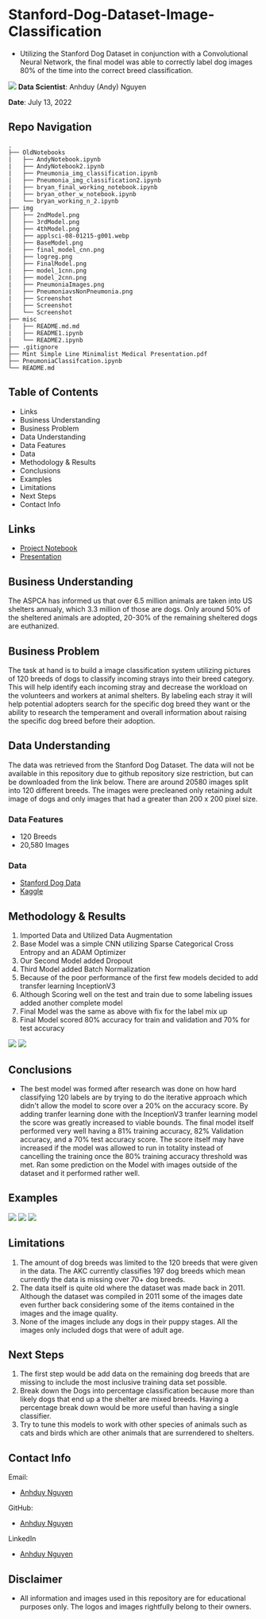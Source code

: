 # Stanford-Dog-Dataset-Image-Classification

- Utilizing the Stanford Dog Dataset in conjunction with a Convolutional Neural Network, the final model was able to correctly label dog images 80% of the time into the correct breed classification.

![](Images/dogs-1280x640.jpg)
**Data Scientist**: Anhduy (Andy) Nguyen

**Date**: July 13, 2022

## Repo Navigation

```
.
├── OldNotebooks
|   ├── AndyNotebook.ipynb
|   ├── AndyNotebook2.ipynb
|   ├── Pneumonia_img_classification.ipynb
|   ├── Pneumonia_img_classification2.ipynb
|   ├── bryan_final_working_notebook.ipynb
|   ├── bryan_other_w_notebook.ipynb
|   └── bryan_working_n_2.ipynb
├── img
│   ├── 2ndModel.png
│   ├── 3rdModel.png
│   ├── 4thModel.png
|   ├── applsci-08-01215-g001.webp
│   ├── BaseModel.png
|   ├── final_model_cnn.png
|   ├── logreg.png
│   ├── FinalModel.png
|   ├── model_1cnn.png
|   ├── model_2cnn.png
|   ├── PneumoniaImages.png
|   ├── PneumoniavsNonPneumonia.png
|   ├── Screenshot
|   ├── Screenshot
│   └── Screenshot
├── misc
|   ├── README.md.md
|   ├── README1.ipynb
|   └── README2.ipynb
├── .gitignore
├── Mint Simple Line Minimalist Medical Presentation.pdf
├── PneumoniaClassifcation.ipynb
└── README.md
```
## Table of Contents
- Links
- Business Understanding
- Business Problem
- Data Understanding
- Data Features
- Data
- Methodology & Results
- Conclusions
- Examples
- Limitations
- Next Steps
- Contact Info

## Links
- [Project Notebook](StanfordDogDataImageClassification.ipynb)
- [Presentation](DogClassificationPresentation.pdf)

## Business Understanding
The ASPCA has informed us that over 6.5 million animals are taken into US shelters annualy, which 3.3 million of those are dogs. Only around 50% of the sheltered animals are adopted, 20-30% of the remaining sheltered dogs are euthanized. 

## Business Problem
The task at hand is to build a image classification system utilizing pictures of 120 breeds of dogs to classify incoming strays into their breed category. This will help identify each incoming stray and decrease the workload on the volunteers and workers at animal shelters. By labeling each stray it will help potential adopters search for the specific dog breed they want or the ability to research the temperament and overall information about raising the specific dog breed before their adoption.

## Data Understanding
The data was retrieved from the Stanford Dog Dataset.  The data will not be available in this repository due to github repository size restriction, but can be downloaded from the link below. There are around 20580 images split into 120 different breeds. The images were precleaned only retaining adult image of dogs and only images that had a greater than 200 x 200 pixel size.

### Data Features
- 120 Breeds
- 20,580 Images

### Data
- [Stanford Dog Data](http://vision.stanford.edu/aditya86/ImageNetDogs/)
- [Kaggle](https://www.kaggle.com/datasets/jessicali9530/stanford-dogs-dataset)

## Methodology & Results
1. Imported Data and Utilized Data Augmentation
2. Base Model was a simple CNN utilizing Sparse Categorical Cross Entropy and an ADAM Optimizer
3. Our Second Model added Dropout
4. Third Model added Batch Normalization
5. Because of the poor performance of the first few models decided to add transfer learning InceptionV3
6. Although Scoring well on the test and train due to some labeling issues added another complete model
7. Final Model was the same as above with fix for the label mix up
8. Final Model scored 80% accuracy for train and validation and 70% for test accuracy

![](Images/FinalModelAccuracy.png) ![](Images/FinalModelLoss.png)

## Conclusions
- The best model was formed after research was done on how hard classifying 120 labels are by trying to do the iterative approach which didn't allow the model to score over a 20% on the accuracy score. By adding tranfer learning done with the InceptionV3 tranfer learning model the score was greatly increased to viable bounds. The final model itself performed very well having a 81% training accuracy, 82% Validation accuracy, and a 70% test accuracy score. The score itself may have increased if the model was allowed to run in totality instead of cancelling the training once the 80% training accuracy threshold was met. Ran some prediction on the Model with images outside of the dataset and it performed rather well.

## Examples
![](Images/GermanShepherdPrediction.png) ![](Images/GingerPrediction.png) ![](Images/ZukoPrediction.png) 

## Limitations
1. The amount of dog breeds was limited to the 120 breeds that were given in the data. The AKC currently classifies 197 dog breeds which mean currently the data is missing over 70+ dog breeds.
2. The data itself is quite old where the dataset was made back in 2011. Although the dataset was compiled in 2011 some of the images date even further back considering some of the items contained in the images and the image quality.
3. None of the images include any dogs in their puppy stages. All the images only included dogs that were of adult age.

## Next Steps
1. The first step would be add data on the remaining dog breeds that are missing to include the most inclusive training data set possible.
2. Break down the Dogs into percentage classification because more than likely dogs that end up a the shelter are mixed breeds. Having a percentage break down would be more useful than having a single classifier.
3. Try to tune this models to work with other species of animals such as cats and birds which are other animals that are surrendered to shelters.

## Contact Info
Email:
- [Anhduy Nguyen](anguyen61191@gmail.com)

GitHub:
- [Anhduy Nguyen](https://github.com/anguyen61191)

LinkedIn
- [Anhduy Nguyen](https://www.linkedin.com/in/anhduy-nguyen-217402149/)

## Disclaimer 
- All information and images used in this repository are for educational purposes only.  The logos and images rightfully belong to their owners.